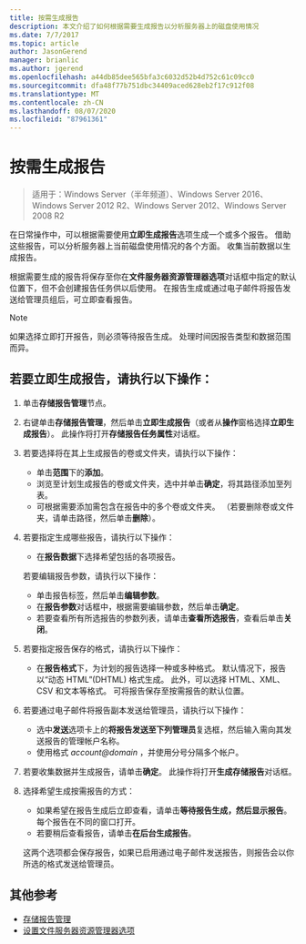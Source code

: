```yaml
---
title: 按需生成报告
description: 本文介绍了如何根据需要生成报告以分析服务器上的磁盘使用情况
ms.date: 7/7/2017
ms.topic: article
author: JasonGerend
manager: brianlic
ms.author: jgerend
ms.openlocfilehash: a44db85dee565bfa3c6032d52b4d752c61c09cc0
ms.sourcegitcommit: dfa48f77b751dbc34409aced628eb2f17c912f08
ms.translationtype: MT
ms.contentlocale: zh-CN
ms.lasthandoff: 08/07/2020
ms.locfileid: "87961361"
---
```

# <a name="generate-reports-on-demand"></a>按需生成报告

> 适用于：Windows Server（半年频道）、Windows Server 2016、Windows Server 2012 R2、Windows Server 2012、Windows Server 2008 R2

在日常操作中，可以根据需要使用**立即生成报告**选项生成一个或多个报告。 借助这些报告，可以分析服务器上当前磁盘使用情况的各个方面。 收集当前数据以生成报告。

根据需要生成的报告将保存至你在**文件服务器资源管理器选项**对话框中指定的默认位置下，但不会创建报告任务供以后使用。 在报告生成或通过电子邮件将报告发送给管理员组后，可立即查看报告。

> [!Note]
> 如果选择立即打开报告，则必须等待报告生成。 处理时间因报告类型和数据范围而异。

## <a name="to-generate-reports-immediately"></a>若要立即生成报告，请执行以下操作：

1. 单击**存储报告管理**节点。

2. 右键单击**存储报告管理**，然后单击**立即生成报告**（或者从**操作**窗格选择**立即生成报告**）。 此操作将打开**存储报告任务属性**对话框。

3. 若要选择将在其上生成报告的卷或文件夹，请执行以下操作：

   -   单击**范围**下的**添加**。
   -   浏览至计划生成报告的卷或文件夹，选中并单击**确定**，将其路径添加至列表。
   -   可根据需要添加需包含在报告中的多个卷或文件夹。 （若要删除卷或文件夹，请单击路径，然后单击**删除**）。

4. 若要指定生成哪些报告，请执行以下操作：

    -   在**报告数据**下选择希望包括的各项报告。

   若要编辑报告参数，请执行以下操作：

   -   单击报告标签，然后单击**编辑参数**。
   -   在**报告参数**对话框中，根据需要编辑参数，然后单击**确定**。
   -  若要查看所有所选报告的参数列表，请单击**查看所选报告**，查看后单击**关闭**。

5. 若要指定报告保存的格式，请执行以下操作：

   -  在**报告格式**下，为计划的报告选择一种或多种格式。 默认情况下，报告以“动态 HTML”(DHTML) 格式生成。 此外，可以选择 HTML、XML、CSV 和文本等格式。 可将报告保存至按需报告的默认位置。

6. 若要通过电子邮件将报告副本发送给管理员，请执行以下操作：

   - 选中**发送**选项卡上的**将报告发送至下列管理员**复选框，然后输入需向其发送报告的管理帐户名称。
   - 使用格式 <em>account@domain</em> ，并使用分号分隔多个帐户。

7. 若要收集数据并生成报告，请单击**确定**。 此操作将打开**生成存储报告**对话框。

8. 选择希望生成按需报告的方式：

   -   如果希望在报告生成后立即查看，请单击**等待报告生成，然后显示报告**。 每个报告在不同的窗口打开。
   -   若要稍后查看报告，请单击**在后台生成报告**。

   这两个选项都会保存报告，如果已启用通过电子邮件发送报告，则报告会以你所选的格式发送给管理员。

## <a name="additional-references"></a>其他参考

-   [存储报告管理](storage-reports-management.md)
-   [设置文件服务器资源管理器选项](setting-file-server-resource-manager-options.md)

